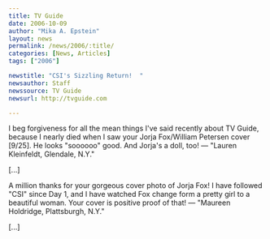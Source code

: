 ```yaml
---
title: TV Guide
date: 2006-10-09
author: "Mika A. Epstein"
layout: news
permalink: /news/2006/:title/
categories: [News, Articles]
tags: ["2006"]

newstitle: "CSI's Sizzling Return!  "
newsauthor: Staff  
newssource: TV Guide  
newsurl: http://tvguide.com  

---
```


I beg forgiveness for all the mean things I've said recently about TV Guide, because I nearly died when I saw your Jorja Fox/William Petersen cover [9/25]. He looks "soooooo" good. And Jorja's a doll, too! &#8212; "Lauren Kleinfeldt, Glendale, N.Y."

[...]

A million thanks for your gorgeous cover photo of Jorja Fox! I have followed "CSI" since Day 1, and I have watched Fox change form a pretty girl to a beautiful woman. Your cover is positive proof of that! &#8212; "Maureen Holdridge, Plattsburgh, N.Y."

[...]

